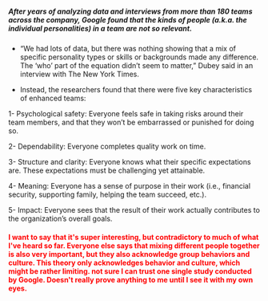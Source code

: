 ##### After years of analyzing data and interviews from more than 180 teams across the company, Google found that the kinds of people (a.k.a. the individual personalities) in a team are not so relevant.

- “We had lots of data, but there was nothing showing that a mix of specific personality types or skills or backgrounds made any difference. The ‘who’ part of the equation didn’t seem to matter,” Dubey said in an interview with The New York Times.

- Instead, the researchers found that there were five key characteristics of enhanced teams:

1- Psychological safety: Everyone feels safe in taking risks around their team members, and that they won’t be embarrassed or punished for doing so.

2- Dependability: Everyone completes quality work on time.


3- Structure and clarity: Everyone knows what their specific expectations are. These expectations must be challenging yet attainable.

4- Meaning: Everyone has a sense of purpose in their work (i.e., financial security, supporting family, helping the team succeed, etc.).

5- Impact: Everyone sees that the result of their work actually contributes to the organization’s overall goals.


#### <span style="color:red;"> I want to say that it's super interesting, but contradictory to much of what I've heard so far. Everyone else says that mixing different people together is also very important, but they also acknowledge group behaviors and culture. This theory only acknowledges behavior and culture, which might be rather limiting. not sure I can trust one single study conducted by Google. Doesn't really prove anything to me until I see it with my own eyes.</span>